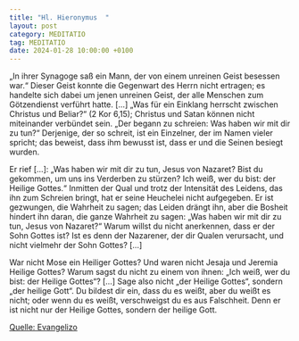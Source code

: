 ```yaml
---
title: "Hl. Hieronymus  "
layout: post
category: MEDITATIO
tag: MEDITATIO
date: 2024-01-28 10:00:00 +0100
---
```

„In ihrer Synagoge saß ein Mann, der von einem unreinen Geist besessen war.“ Dieser Geist konnte die Gegenwart des Herrn nicht ertragen; es handelte sich dabei um jenen unreinen Geist, der alle Menschen zum Götzendienst verführt hatte. […] „Was für ein Einklang herrscht zwischen Christus und Beliar?“ (2 Kor 6,15); Christus und Satan können nicht miteinander verbündet sein.<!--more--> „Der begann zu schreien: Was haben wir mit dir zu tun?“ Derjenige, der so schreit, ist ein Einzelner, der im Namen vieler spricht; das beweist, dass ihm bewusst ist, dass er und die Seinen besiegt wurden.

Er rief […]: „Was haben wir mit dir zu tun, Jesus von Nazaret? Bist du gekommen, um uns ins Verderben zu stürzen? Ich weiß, wer du bist: der Heilige Gottes.“ Inmitten der Qual und trotz der Intensität des Leidens, das ihn zum Schreien bringt, hat er seine Heuchelei nicht aufgegeben. Er ist gezwungen, die Wahrheit zu sagen; das Leiden drängt ihn, aber die Bosheit hindert ihn daran, die ganze Wahrheit zu sagen: „Was haben wir mit dir zu tun, Jesus von Nazaret?“ Warum willst du nicht anerkennen, dass er der Sohn Gottes ist? Ist es denn der Nazarener, der dir Qualen verursacht, und nicht vielmehr der Sohn Gottes? […]

War nicht Mose ein Heiliger Gottes? Und waren nicht Jesaja und Jeremia Heilige Gottes? Warum sagst du nicht zu einem von ihnen: „Ich weiß, wer du bist: der Heilige Gottes“? […] Sage also nicht „der Heilige Gottes“, sondern „der heilige Gott“. Du bildest dir ein, dass du es weißt, aber du weißt es nicht; oder wenn du es weißt, verschweigst du es aus Falschheit. Denn er ist nicht nur der Heilige Gottes, sondern der heilige Gott.


[Quelle: Evangelizo](https://evangeliumtagfuertag.org/DE/gospel)
